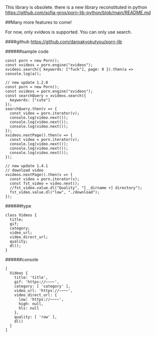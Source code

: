 

This library is obsolete. there is a new library reconstituted in python
https://github.com/sofia-gros/porn-lib-python/blob/main/README.md





##Many more features to come!

For now, only xvideos is supported.
You can only use search.

####github
https://github.com/darpakyokutyou/porn-lib

######sample code
```javascript:sample code
const porn = new Porn();
const xvideos = porn.engine("xvideos");
xvideos.search({ keywords: ["fuck"], page: 0 }).then(a => console.log(a));

// new update 1.2.0
const porn = new Porn();
const xvideos = porn.engine("xvideos");
const searchQuery = xvideos.search({
  keywords: ["cute"]
});
searchQuery.then(v => {
  const video = porn.iterator(v);
  console.log(video.next());
  console.log(video.next());
  console.log(video.next());
});
xvideos.nextPage().then(v => {
  const video = porn.iterator(v);
  console.log(video.next());
  console.log(video.next());
  console.log(video.next());
});

// new update 1.4.1
// download video
xvideos.nextPage().then(v => {
  const video = porn.iterator(v);
  const fst_video = video.next();
  //fst_video.value.dl("Quality", "[__dirname +] directory");
  fst_video.value.dl("low", "./download");
});

```
######type
```console
class Videos {
  title;
  gif;
  category;
  video_url;
  video_direct_url;
  quality;
  dl();
}
```

######console
```console
[
  Videos {
    title: 'title',
    gif: 'https://~~~~',
    category: [ 'category' ],
    video_url: 'https://~~~~',
    video_direct_url: {
      low: 'https://~~~~',
      high: null,
      hls: null
    },
    quality: [ 'row' ],
    dl()
  }
]
```

